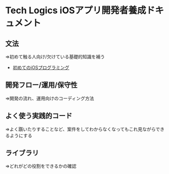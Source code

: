 # Tech Logics iOSアプリ開発者養成ドキュメント

## 文法

=>初めて触る人向け/欠けている基礎的知識を補う
- [初めてのiOSプログラミング](https://github.com/techlogics/iOS_Document/blob/master/TechLogics_iOSAppTrainingDocument.md)


## 開発フロー/運用/保守性

=>開発の流れ、運用向けのコーディング方法



## よく使う実践的コード

=>よく躓いたりすることなど、案件をしてわからなくなってもこれ見ながらできるようにする



## ライブラリ

=>どれがどの役割をできるかの確認


